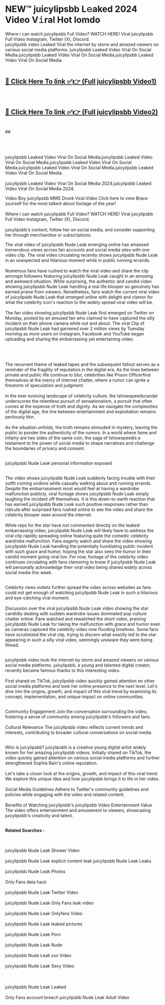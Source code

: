 
# NEW™ juicylipsbb L𝚎aked 2024 Video V𝚒ral Hot lomdo

Where i can watch juicylipsbb Full Video? WATCH HERE! Viral juicylipsbb Full Video Instagram, Twitter (X), Discord. <br>
juicylipsbb video Leaked Viral the internet by storm and amazed viewers on various social media platforms. juicylipsbb Leaked Video Viral On Social Media.juicylipsbb Leaked Video Viral On Social Media.juicylipsbb Leaked Video Viral On Social Media.<br>
 <br>

##  <a href="https://clipsfans.site?title=juicylipsbb&ref=git">🔴 Click Here To link ✅👉 (Full juicylipsbb Video1) </a><br>
  <br>

##  <a href="https://clipsfans.site?title=juicylipsbb&ref=git">🔴 Click Here To link ✅👉 (Full juicylipsbb Video2)</a><br>
  <br>
  ##


  <br>

  <br>

<br><br>
juicylipsbb Leaked Video Viral On Social Media.juicylipsbb Leaked Video Viral On Social Media.juicylipsbb Leaked Video Viral On Social Media.juicylipsbb Leaked Video Viral On Social Media.juicylipsbb Leaked Video Viral On Social Media.
<br><br>
juicylipsbb Leaked Video Viral On Social Media 2024.juicylipsbb Leaked Video Viral On Social Media 2024.


Video Boy juicylipsbb MMS Drunk Viral.Video Click here to view Brace yourself for the most talked-about footage of the year!
<br><br>
Where i can watch juicylipsbb Full Video? WATCH HERE! Viral juicylipsbb Full Video Instagram, Twitter (X), Discord.
<br><br>
juicylipsbb's content, follow her on social media, and consider supporting her through merchandise or subscriptions.


The viral video of juicylipsbb Nude Leak emerging online has amassed tremendous views across fan accounts and social media sites with one video clip. The viral video circulating recently shows juicylipsbb Nude Leak in an unexpected and hilarious moment while in public running errands.
<br><br>
Numerous fans have rushed to watch the viral video and share the clip amongst followers featuring juicylipsbb Nude Leak caught in an amusing and awkward situation. While surprising, the authentic and candid video showing juicylipsbb Nude Leak handling a real life blooper so genuinely has earned praise from viewers. Nonetheless, fans watch the current viral video of juicylipsbb Nude Leak that emerged online with delight and clamor for what the celebrity icon's reaction to the widely spread viral video will be.
<br><br>
The fan video showing juicylipsbb Nude Leak first emerged on Twitter on Monday, posted by an amused fan who claimed to have captured the silly incident on their phone camera while out and about. The viral Clip of juicylipsbb Nude Leak had garnered over 2 million views by Tuesday morning as more users on Instagram, Facebook and YouTube began uploading and sharing the embarrassing yet entertaining video.
<br><br>


<br><br>
The recurrent theme of leaked tapes and the subsequent fallout serves as a reminder of the fragility of reputation in the digital era. As the lines between private and public life continue to blur, celebrities like Prison Officerfind themselves at the mercy of internet chatter, where a rumor can ignite a firestorm of speculation and judgment.
<br><br>
In the ever evolving landscape of celebrity culture, the Ishowspeedscandal underscores the relentless pursuit of sensationalism, a pursuit that often comes at the expense of truth and dignity. As we navigate the complexities of the digital age, the line between entertainment and exploitation remains perilously thin.
<br><br>
As the situation unfolds, the truth remains shrouded in mystery, leaving the public to ponder the authenticity of the rumors. In a world where fame and infamy are two sides of the same coin, the saga of Ishowspeedis a testament to the power of social media to shape narratives and challenge the boundaries of privacy and consent.
<br><br>





juicylipsbb Nude Leak personal information exposed
<br><br>



The video shows juicylipsbb Nude Leak suddenly facing trouble with their outfit coming undone while casually walking about and running errands. Despite the embarrassment most would feel at having a wardrobe malfunction publicly, viral footage shows juicylipsbb Nude Leak simply laughing the incident off themselves. It is this down-to-earth reaction that has earned juicylipsbb Nude Leak such positive responses rather than ridicule after surprised fans rushed online to see the video and share the celebrity blooper seen around the internet.
<br><br>
While reps for the star have not commented directly on the leaked embarrassing video, juicylipsbb Nude Leak will likely have to address the viral clip rapidly spreading online featuring quite the comedic celebrity wardrobe malfunction. Fans eagerly watch and share the video showing juicylipsbb Nude Leak handling the potentially humiliating public incident with such grace and humor, hoping the star also sees the humor in their candid moment going viral too. For now, footage of the celebrity video continues circulating with fans clamoring to know if juicylipsbb Nude Leak will personally acknowledge their viral video being shared widely across social media this week.
<br><br>

Celebrity news outlets further spread the video across websites as fans could not get enough of watching juicylipsbb Nude Leak in such a hilarious and eye-catching viral moment.
<br><br>
Discussion over the viral juicylipsbb Nude Leak video showing the star candidly dealing with sudden wardrobe issues dominated pop culture chatter online. Fans watched and rewatched the short video, praising juicylipsbb Nude Leak for taking the malfunction with grace and humor even as cameras captured the celebrity video now flooding timelines. Some fans have scrutinized the viral clip, trying to discern what exactly led to the star appearing in such a silly viral video, seemingly unaware they were being filmed.
<br><br>


juicylipsbb video took the internet by storm and amazed viewers on various social media platforms. juicylipsbb, a young and talented digital creator, recently became famous thanks to this interesting video.
<br><br>
First shared on TikTok, juicylipsbb video quickly gained attention on other social media platforms and took her online presence to the next level. Let's dive into the origins, growth, and impact of this viral trend by examining its concept, implementation, and unique impact on online communities.
<br><br>

Community Engagement Join the conversation surrounding the video, fostering a sense of community among juicylipsbb's followers and fans.
<br><br>
Cultural Relevance The juicylipsbb video reflects current trends and interests, contributing to broader cultural conversations on social media.
<br><br>




Who is juicylipsbb? juicylipsbb is a creative young digital artist widely known for her amazing juicylipsbb videos. Initially shared on TikTok, the video quickly gained attention on various social media platforms and further strengthened Sophia Rain's online reputation.
<br><br>
Let's take a closer look at the origins, growth, and impact of this viral trend. We explore this unique idea and how juicylipsbb brings it to life in her video.
<br><br>
Social Media Guidelines Adhere to Twitter's community guidelines and policies while engaging with the video and related content.
<br><br>
Benefits of Watching juicylipsbb's juicylipsbb Video Entertainment Value The video offers entertainment and amusement to viewers, showcasing juicylipsbb's creativity and talent.
<br><br>




<strong>Related Searches :</strong>

<br><br>
juicylipsbb Nude Leak Shower Video
<br><br>
juicylipsbb Nude Leak explicit content leak
juicylipsbb Nude Leak Leaks
<br><br>
juicylipsbb Nude Leak Photos
<br><br>
Only Fans data hack
<br><br>
juicylipsbb Nude Leak Twitter Video
<br><br>
juicylipsbb Nude Leak Only Fans leak video
<br><br>
juicylipsbb Nude Leak Onlyfans Video
<br><br>
juicylipsbb Nude Leak leaked pictures
<br><br>
juicylipsbb Nude Leak Porn
<br><br>
juicylipsbb Nude Leak Nude
<br><br>
juicylipsbb Nude Leak xxx Video
<br><br>
juicylipsbb Nude Leak Sexy Video
<br><br>
<br><br>
juicylipsbb Nude Leak Leaked
<br><br>
Only Fans account breach
juicylipsbb Nude Leak Adult Video
<br><br>